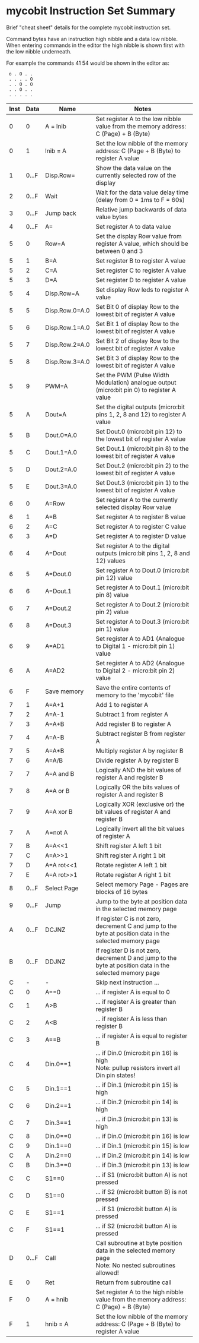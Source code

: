 # mycobit Instruction Set Summary

Brief "cheat sheet" details for the complete mycobit instruction set.

Command bytes have an instruction high nibble and a data low nibble. When entering commands in the editor the high nibble is shown first with the low nibble underneath.

For example the commands 41 54 would be shown in the editor as:

`` o . O . .`` <br/>
`` . . . . O`` <br/>
`` . . O . O`` <br/>
`` . . O . .`` <br/>
`` . . . . .`` <br/>


|  Inst |  Data    | Name                 | Notes  |
|  ---  |  ---     |  ---                 | ---    |
|  0    |  0       | A = lnib             | Set register A to the low nibble value from the memory address: C (Page) + B (Byte) |
|  0    |  1       | lnib = A             | Set the low nibble of the memory address: C (Page + B (Byte) to register A value |
|  1    |  0...F   | Disp.Row=            | Show the data value on the currently selected row of the display |
|  2    |  0...F   | Wait                 | Wait for the data value delay time (delay from 0 = 1ms to F = 60s)|
|  3    |  0...F   | Jump back            | Relative jump backwards of data value bytes |
|  4    |  0...F   | A=                   | Set register A to data value |
|  5    |  0       | Row=A                | Set the display Row value from register A value, which should be between 0 and 3 |
|  5    |  1       | B=A                  | Set register B to register A value|
|  5    |  2       | C=A                  | Set register C to register A value|
|  5    |  3       | D=A                  | Set register D to register A value|
|  5    |  4       | Disp.Row=A           | Set display Row leds to register A value |
|  5    |  5       | Disp.Row.0=A.0       | Set Bit 0 of display Row to the lowest bit of register A value |
|  5    |  6       | Disp.Row.1=A.0       | Set Bit 1 of display Row to the lowest bit of register A value |
|  5    |  7       | Disp.Row.2=A.0       | Set Bit 2 of display Row to the lowest bit of register A value |
|  5    |  8       | Disp.Row.3=A.0       | Set Bit 3 of display Row to the lowest bit of register A value |
|  5    |  9       | PWM=A                | Set the PWM (Pulse Width Modulation) analogue output (micro:bit pin 0) to register A value |
|  5    |  A       | Dout=A               | Set the digital outputs (micro:bit pins 1, 2, 8 and 12) to register A value |
|  5    |  B       | Dout.0=A.0           | Set Dout.0 (micro:bit pin 12) to the lowest bit of register A value | 
|  5    |  C       | Dout.1=A.0           | Set Dout.1 (micro:bit pin 8) to the lowest bit of register A value | 
|  5    |  D       | Dout.2=A.0           | Set Dout.2 (micro:bit pin 2) to the lowest bit of register A value | 
|  5    |  E       | Dout.3=A.0           | Set Dout.3 (micro:bit pin 1) to the lowest bit of register A value | 
|  6    |  0       | A=Row                | Set register A to the currently selected display Row value|
|  6    |  1       | A=B                  | Set register A to register B value |
|  6    |  2       | A=C                  | Set register A to register C value |
|  6    |  3       | A=D                  | Set register A to register D value |
|  6    |  4       | A=Dout               | Set register A to the digital outputs (micro:bit pins 1, 2, 8 and 12) values |
|  6    |  5       | A=Dout.0             | Set register A to Dout.0 (micro:bit pin 12) value | 
|  6    |  6       | A=Dout.1             | Set register A to Dout.1 (micro:bit pin 8) value | 
|  6    |  7       | A=Dout.2             | Set register A to Dout.2 (micro:bit pin 2) value | 
|  6    |  8       | A=Dout.3             | Set register A to Dout.3 (micro:bit pin 1) value |
|  6    |  9       | A=AD1                | Set register A to AD1 (Analogue to Digital 1 - micro:bit pin 1) value |
|  6    |  A       | A=AD2                | Set register A to AD2 (Analogue to Digital 2 - micro:bit pin 2) value |
|  6    |  F       | Save memory          | Save the entire contents of memory to the 'mycobit' file |
|  7    |  1       | A=A+1                | Add 1 to register A |
|  7    |  2       | A=A-1                | Subtract 1 from register A |
|  7    |  3       | A=A+B                | Add register B to register A |
|  7    |  4       | A=A-B                | Subtract register B from register A |
|  7    |  5       | A=A*B                | Multiply register A by register B |
|  7    |  6       | A=A/B                | Divide register A by register B |
|  7    |  7       | A=A and B            | Logically AND the bit values of register A and register B |
|  7    |  8       | A=A or B             | Logically OR the bits values of register A and register B |
|  7    |  9       | A=A xor B            | Logically XOR (exclusive or) the bit values of register A and register B |
|  7    |  A       | A=not A              | Logically invert all the bit values of register A |
|  7    |  B       | A=A&lt;&lt;1         | Shift register A left 1 bit |
|  7    |  C       | A=A&gt;&gt;1         | Shift register A right 1 bit |
|  7    |  D       | A=A rot&lt;&lt;1     | Rotate register A left  1 bit |
|  7    |  E       | A=A rot&gt;&gt;1     | Rotate register A right 1 bit |
|  8    |  0...F   | Select Page          | Select memory Page - Pages are blocks of 16 bytes |
|  9    |  0...F   | Jump                 | Jump to the byte at position data in the selected memory page |
|  A    |  0...F   | DCJNZ                | If register C is not zero, decrement C and jump to the byte at position data in the selected memory page |
|  B    |  0...F   | DDJNZ                | If register D is not zero, decrement D and jump to the byte at position data in the selected memory page |
|  C    |  -       | -                    | Skip next instruction ... |
|  C    |  0       | A==0                 | ... if register A is equal to 0 |
|  C    |  1       | A>B                  | ... if register A is greater than register B |
|  C    |  2       | A&lt;B               | ... if register A is less than register B |
|  C    |  3       | A==B                 | ... if register A is equal to register B |
|  C    |  4       | Din.0==1             | ... if Din.0 (micro:bit pin 16) is high <br/>Note: pullup resistors invert all Din pin states!|
|  C    |  5       | Din.1==1             | ... if Din.1 (micro:bit pin 15) is high |
|  C    |  6       | Din.2==1             | ... if Din.2 (micro:bit pin 14) is high |
|  C    |  7       | Din.3==1             | ... if Din.3 (micro:bit pin 13) is high |
|  C    |  8       | Din.0==0             | ... if Din.0 (micro:bit pin 16) is low |
|  C    |  9       | Din.1==0             | ... if Din.1 (micro:bit pin 15) is low |
|  C    |  A       | Din.2==0             | ... if Din.2 (micro:bit pin 14) is low |
|  C    |  B       | Din.3==0             | ... if Din.3 (micro:bit pin 13) is low |
|  C    |  C       | S1==0                | ... if S1 (micro:bit button A) is not pressed |
|  C    |  D       | S1==0                | ... if S2 (micro:bit button B) is not pressed |
|  C    |  E       | S1==1                | ... if S1 (micro:bit button A) is pressed |
|  C    |  F       | S1==1                | ... if S2 (micro:bit button A) is pressed |
|  D    |  0...F   | Call                 | Call subroutine at byte position data in the selected memory page <br/>Note: No nested subroutines allowed!|
|  E    |  0       | Ret                  | Return from subroutine call |
|  F    |  0       | A = hnib             | Set register A to the high nibble value from the memory address: C (Page) + B (Byte) |
|  F    |  1       | hnib = A             | Set the low nibble of the memory address: C (Page + B (Byte) to register A value |

